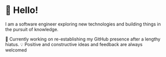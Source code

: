 # 👋 Hello!

I am a software engineer exploring new technologies and building things in the pursuit of knowledge.

🌱 Currently working on re-establishing my GitHub presence after a lengthy hiatus.
💡 Positive and constructive ideas and feedback are always welcomed


<!---
victormedel/victormedel is a ✨ special ✨ repository because its `README.md` (this file) appears on your GitHub profile.
You can click the Preview link to take a look at your changes.
--->

